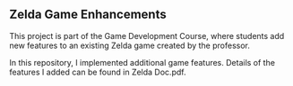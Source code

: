 ## Zelda Game Enhancements

This project is part of the Game Development Course, where students add new features to an existing Zelda game created by the professor.

In this repository, I implemented additional game features. Details of the features I added can be found in Zelda Doc.pdf.
